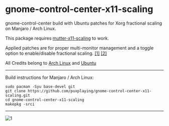 # gnome-control-center-x11-scaling

gnome-control-center build with Ubuntu patches for Xorg fractional scaling on Manjaro / Arch Linux.

This package requires [mutter-x11-scaling](https://github.com/puxplaying/mutter-x11-scaling) to work.

Applied patches are for proper multi-monitor management and a toggle option to enable/disable fractional scaling. [[1]](https://salsa.debian.org/gnome-team/gnome-control-center/-/blob/ubuntu/master/debian/patches/ubuntu/display-Support-UI-scaled-logical-monitor-mode.patch) [[2]](https://salsa.debian.org/gnome-team/gnome-control-center/-/blob/ubuntu/master/debian/patches/ubuntu/display-Allow-fractional-scaling-to-be-enabled.patch)

All Credits belong to [Arch Linux](https://www.archlinux.org/packages/extra/x86_64/gnome-control-center/) and [Ubuntu](https://salsa.debian.org/gnome-team/gnome-control-center/-/tree/ubuntu/master/debian/patches)

---

Build instructions for Manjaro / Arch Linux:

```
sudo pacman -Syu base-devel git
git clone https://github.com/puxplaying/gnome-control-center-x11-scaling.git
cd gnome-control-center-x11-scaling
makepkg -srci
```

---

![1](https://user-images.githubusercontent.com/28549766/135753045-1296531d-8d06-45f3-af10-f8b8cdbee720.png)
